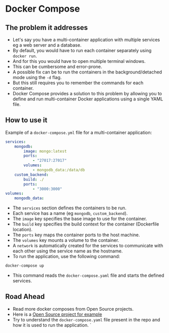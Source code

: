 # Docker Compose 

## The problem it addresses

- Let's say you have a multi-container application with multiple services eg a web server and a database.
- By default, you would have to run each container separately using `docker run`.
- And for this you would have to open multiple terminal windows.
- This can be cumbersome and error-prone.
- A possible fix can be to run the containers in the background/detached mode using the `-d` flag.
- But this still requires you to remember the commands for each container.
- Docker Compose provides a solution to this problem by allowing you to define and run multi-container Docker applications using a single YAML file.

## How to use it

Example of a `docker-compose.yml` file for a multi-container application:

```yaml
services:
    mongodb:
        image: mongo:latest
        ports:
            - "27017:27017"
        volumes:
            - mongodb_data:/data/db
    custom_backend:
        build: ./
        ports:
            - "3000:3000"
volumes:
    mongodb_data:
```

- The `services` section defines the containers to be run.
- Each service has a name (eg `mongodb`, `custom_backend`).
- The `image` key specifies the base image to use for the container.
- The `build` key specifies the build context for the container (Dockerfile location).
- The `ports` key maps the container ports to the host machine.
- The `volumes` key mounts a volume to the container.
- A `network` is automatically created for the services to communicate with each other using the service name as the hostname.
- To run the application, use the following command:

```sh
docker-compose up
```

- This command reads the `docker-compose.yaml` file and starts the defined services.

## Road Ahead

- Read more docker composes from Open Source projects.
- Here is a [Open Source project for example](https://github.com/processing/p5.js-web-editor)
- Try to understand the `docker-compose.yaml` file present in the repo and how it is used to run the application.
`